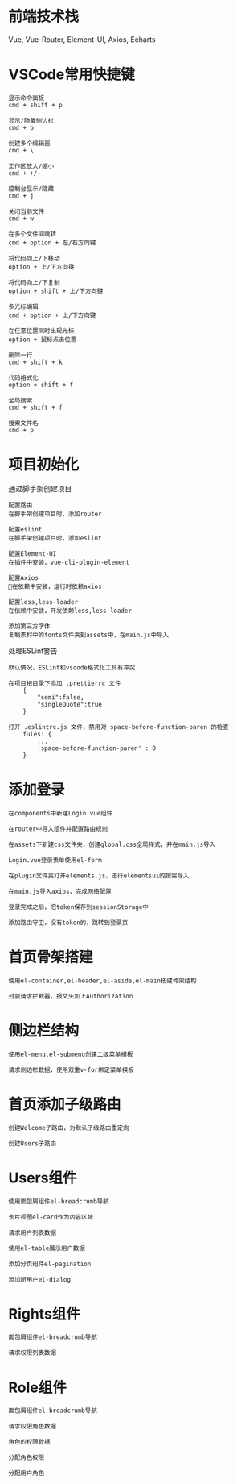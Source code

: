 # 前端技术栈
Vue, Vue-Router, Element-UI, Axios, Echarts

# VSCode常用快捷键

    显示命令面板
    cmd + shift + p

    显示/隐藏侧边栏
    cmd + b

    创建多个编辑器
    cmd + \

    工作区放大/缩小
    cmd + +/-

    控制台显示/隐藏
    cmd + j

    关闭当前文件
    cmd + w

    在多个文件间跳转
    cmd + option + 左/右方向键

    将代码向上/下移动
    option + 上/下方向键

    将代码向上/下复制
    option + shift + 上/下方向键
    
    多光标编辑
    cmd + option + 上/下方向键

    在任意位置同时出现光标
    option + 鼠标点击位置

    删除一行
    cmd + shift + k

    代码格式化
    option + shift + f

    全局搜索
    cmd + shift + f

    搜索文件名
    cmd + p


# 项目初始化
通过脚手架创建项目

    配置路由
    在脚手架创建项目时，添加router

    配置eslint
    在脚手架创建项目时，添加eslint

    配置Element-UI
    在插件中安装，vue-cli-plugin-element

    配置Axios
    在依赖中安装，运行时依赖axios

    配置less,less-loader
    在依赖中安装，开发依赖less,less-loader

    添加第三方字体
    复制素材中的fonts文件夹到assets中，在main.js中导入


处理ESLint警告

    默认情况，ESLint和vscode格式化工具有冲突
    
    在项目根目录下添加 .prettierrc 文件
        {
            "semi":false,
            "singleQuote":true
        }
    
    打开 .eslintrc.js 文件，禁用对 space-before-function-paren 的检查
        fules: {
            ...
            'space-before-function-paren' : 0
        }


# 添加登录

    在components中新建Login.vue组件

    在router中导入组件并配置路由规则

    在assets下新建css文件夹，创建global.css全局样式，并在main.js导入

    Login.vue登录表单使用el-form

    在plugin文件夹打开elements.js，进行elementsui的按需导入

    在main.js导入axios，完成网络配置

    登录完成之后，把token保存到sessionStorage中

    添加路由守卫，没有token的，跳转到登录页


# 首页骨架搭建

    使用el-container,el-header,el-aside,el-main搭建骨架结构

    封装请求拦截器，报文头加上Authorization

# 侧边栏结构

    使用el-menu,el-submenu创建二级菜单模板

    请求侧边栏数据，使用双重v-for绑定菜单模板


# 首页添加子级路由

    创建Welcome子路由，为默认子级路由重定向

    创建Users子路由

# Users组件

    使用面包屑组件el-breadcrumb导航

    卡片视图el-card作为内容区域

    请求用户列表数据

    使用el-table展示用户数据

    添加分页组件el-pagination

    添加新用户el-dialog

# Rights组件

    面包屑组件el-breadcrumb导航

    请求权限列表数据

# Role组件

    面包屑组件el-breadcrumb导航

    请求权限角色数据

    角色的权限数据

    分配角色权限

    分配用户角色


    
